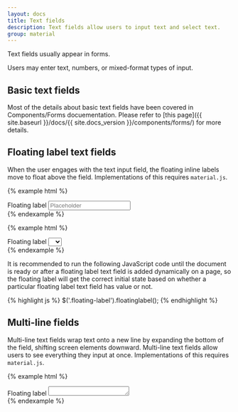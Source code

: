 ```yaml
---
layout: docs
title: Text fields
description: Text fields allow users to input text and select text.
group: material
---
```


Text fields usually appear in forms.

Users may enter text, numbers, or mixed-format types of input.

## Basic text fields

Most of the details about basic text fields have been covered in Components/Forms docuementation. Please refer to [this page]({{ site.baseurl }}/docs/{{ site.docs_version }}/components/forms/) for more details.

## Floating label text fields

When the user engages with the text input field, the floating inline labels move to float above the field. Implementations of this requires `material.js`.

{% example html %}
<div class="form-group floating-label">
  <label for="exampleInputFloatingLabel1">Floating label</label>
  <input class="form-control" id="exampleInputFloatingLabel1" placeholder="Placeholder" type="text">
</div>
{% endexample %}

{% example html %}
<div class="form-group floating-label">
  <label for="exampleSelectFloatingLabel1">Floating label</label>
  <select class="form-control" id="exampleSelectFloatingLabel1">
    <option> </option>
    <option>1</option>
    <option>2</option>
    <option>3</option>
  </select>
</div>
{% endexample %}

It is recommended to run the following JavaScript code until the document is ready or after a floating label text field is added dynamically on a page, so the floating label will get the correct initial state based on whether a particular floating label text field has value or not.

{% highlight js %}
$('.floating-label').floatinglabel();
{% endhighlight %}

## Multi-line fields

Multi-line text fields wrap text onto a new line by expanding the bottom of the field, shifting screen elements downward. Multi-line text fields allow users to see everything they input at once. Implementations of this requires `material.js`.

{% example html %}
<div class="form-group floating-label">
  <label for="exampleTextarea1">Floating label</label>
  <textarea class="form-control textarea-autosize" id="exampleTextarea1" rows="1"></textarea>
</div>
{% endexample %}
